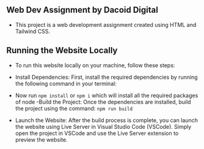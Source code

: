 ## Web Dev Assignment by Dacoid Digital
- This project is a web development assignment created using HTML and Tailwind CSS.

## Running the Website Locally
- To run this website locally on your machine, follow these steps:

- Install Dependencies: First, install the required dependencies by running the following command in your terminal:


- Now run `npm install` or `npm i` which will install all the required packages of node
-Build the Project: Once the dependencies are installed, build the project using the command:
`npm run build`


- Launch the Website: After the build process is complete, you can launch the website using Live Server in Visual Studio Code (VSCode). Simply open the project in VSCode and use the Live Server extension to preview the website.